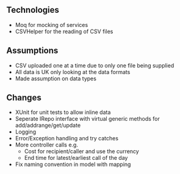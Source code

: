 ﻿Technologies
--------
- Moq for mocking of services
- CSVHelper for the reading of CSV files

Assumptions
--------
- CSV uploaded one at a time due to only one file being supplied
- All data is UK only looking at the data formats
- Made assumption on data types

Changes
--------
- XUnit for unit tests to allow inline data
- Seperate IRepo<T> interface with virtual generic methods for add/addrange/get/update
- Logging
- Error/Exception handling and try catches
- More controller calls e.g.
	-  Cost for recipient/caller and use the currency
    -  End time for latest/earliest call of the day
- Fix naming convention in model with mapping